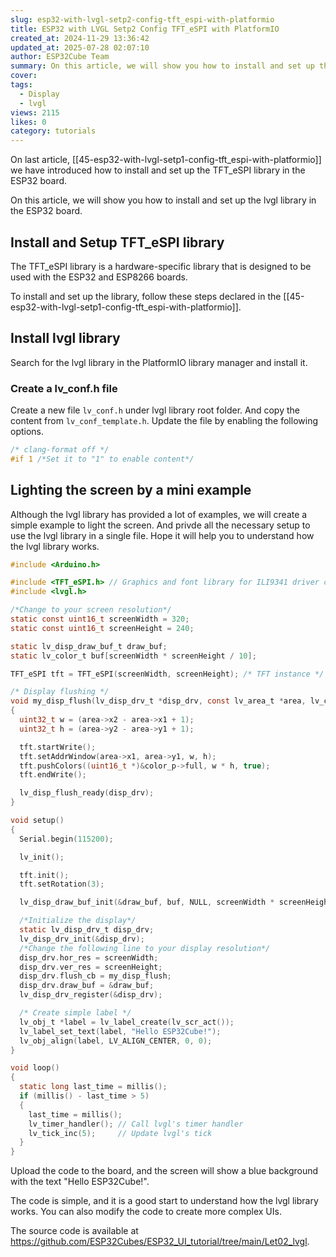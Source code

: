 ```yaml
---
slug: esp32-with-lvgl-setp2-config-tft_espi-with-platformio
title: ESP32 with LVGL Setp2 Config TFT_eSPI with PlatformIO
created_at: 2024-11-29 13:36:42
updated_at: 2025-07-28 02:07:10
author: ESP32Cube Team
summary: On this article, we will show you how to install and set up the lvgl library in the ESP32 board.
cover:
tags:
  - Display
  - lvgl
views: 2115
likes: 0
category: tutorials
---
```


On last article, [[45-esp32-with-lvgl-setp1-config-tft_espi-with-platformio]] we have introduced how to install and set up the TFT_eSPI library in the ESP32 board.

On this article, we will show you how to install and set up the lvgl library in the ESP32 board.

## Install and Setup TFT_eSPI library

The TFT_eSPI library is a hardware-specific library that is designed to be used with the ESP32 and ESP8266 boards.

To install and set up the library, follow these steps declared in the [[45-esp32-with-lvgl-setp1-config-tft_espi-with-platformio]].

## Install lvgl library

Search for the lvgl library in the PlatformIO library manager and install it.

### Create a lv_conf.h file

Create a new file `lv_conf.h` under lvgl library root folder. And copy the content from `lv_conf_template.h`. Update the file by enabling the following options.

```c
/* clang-format off */
#if 1 /*Set it to "1" to enable content*/
```

## Lighting the screen by a mini example

Although the lvgl library has provided a lot of examples, we will create a simple example to light the screen. And privde all the necessary setup to use the lvgl library in a single file. Hope it will help you to understand how the lvgl library works.

```c
#include <Arduino.h>

#include <TFT_eSPI.h> // Graphics and font library for ILI9341 driver chip
#include <lvgl.h>

/*Change to your screen resolution*/
static const uint16_t screenWidth = 320;
static const uint16_t screenHeight = 240;

static lv_disp_draw_buf_t draw_buf;
static lv_color_t buf[screenWidth * screenHeight / 10];

TFT_eSPI tft = TFT_eSPI(screenWidth, screenHeight); /* TFT instance */

/* Display flushing */
void my_disp_flush(lv_disp_drv_t *disp_drv, const lv_area_t *area, lv_color_t *color_p)
{
  uint32_t w = (area->x2 - area->x1 + 1);
  uint32_t h = (area->y2 - area->y1 + 1);

  tft.startWrite();
  tft.setAddrWindow(area->x1, area->y1, w, h);
  tft.pushColors((uint16_t *)&color_p->full, w * h, true);
  tft.endWrite();

  lv_disp_flush_ready(disp_drv);
}

void setup()
{
  Serial.begin(115200);

  lv_init();

  tft.init();
  tft.setRotation(3);

  lv_disp_draw_buf_init(&draw_buf, buf, NULL, screenWidth * screenHeight / 10);

  /*Initialize the display*/
  static lv_disp_drv_t disp_drv;
  lv_disp_drv_init(&disp_drv);
  /*Change the following line to your display resolution*/
  disp_drv.hor_res = screenWidth;
  disp_drv.ver_res = screenHeight;
  disp_drv.flush_cb = my_disp_flush;
  disp_drv.draw_buf = &draw_buf;
  lv_disp_drv_register(&disp_drv);

  /* Create simple label */
  lv_obj_t *label = lv_label_create(lv_scr_act());
  lv_label_set_text(label, "Hello ESP32Cube!");
  lv_obj_align(label, LV_ALIGN_CENTER, 0, 0);
}

void loop()
{
  static long last_time = millis();
  if (millis() - last_time > 5)
  {
    last_time = millis();
    lv_timer_handler(); // Call lvgl's timer handler
    lv_tick_inc(5);     // Update lvgl's tick
  }
}
```

Upload the code to the board, and the screen will show a blue background with the text "Hello ESP32Cube!".

The code is simple, and it is a good start to understand how the lvgl library works. You can also modify the code to create more complex UIs.

The source code is available at https://github.com/ESP32Cubes/ESP32_UI_tutorial/tree/main/Let02_lvgl.
